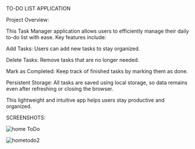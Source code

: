 TO-DO LIST APPLICATION

Project Overview:

This Task Manager application allows users to efficiently manage their daily to-do list with ease. Key features include:

Add Tasks: Users can add new tasks to stay organized.

Delete Tasks: Remove tasks that are no longer needed.

Mark as Completed: Keep track of finished tasks by marking them as done.

Persistent Storage: All tasks are saved using local storage, so data remains even after refreshing or closing the browser.

This lightweight and intuitive app helps users stay productive and organized.


SCREENSHOTS:


![home ToDo](https://github.com/user-attachments/assets/b5428747-19b2-4fa8-af8b-c994c01abd09)



![hometodo2](https://github.com/user-attachments/assets/62a23176-b155-4fda-b5b5-6f28524e3a12)
